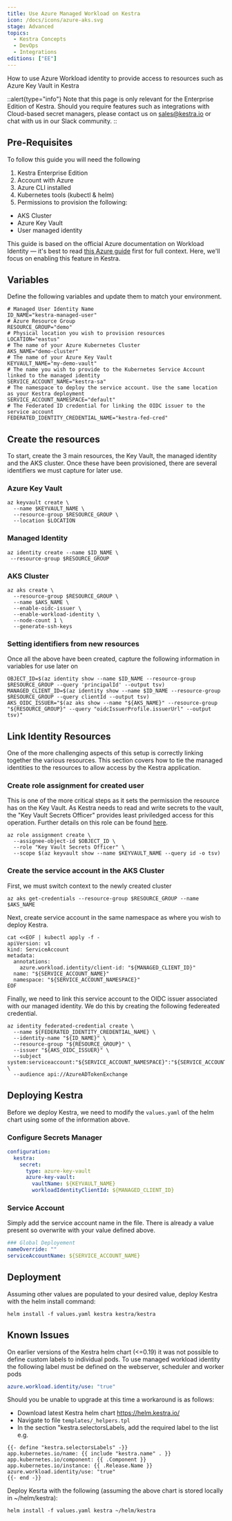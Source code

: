 ```yaml
---
title: Use Azure Managed Workload on Kestra
icon: /docs/icons/azure-aks.svg
stage: Advanced
topics:
  - Kestra Concepts
  - DevOps
  - Integrations
editions: ["EE"]
---
```


How to use Azure Workload identity to provide access to resources such as Azure Key Vault in Kestra

::alert{type="info"}
Note that this page is only relevant for the Enterprise Edition of Kestra. Should you require features such as integrations with Cloud-based secret managers, please contact us on sales@kestra.io or chat with us in our Slack community.
::

## Pre-Requisites

To follow this guide you will need the following

1. Kestra Enterprise Edition
2. Account with Azure
3. Azure CLI installed
4. Kubernetes tools (kubectl & helm)
5. Permissions to provision the following:
  - AKS Cluster
  - Azure Key Vault
  - User managed identity

This guide is based on the official Azure documentation on Workload Identity — it's best to read [this Azure guide](https://learn.microsoft.com/en-us/azure/aks/workload-identity-deploy-cluster) first for full context. Here, we'll focus on enabling this feature in Kestra. 

## Variables

Define the following variables and update them to match your environment.

```shell
# Managed User Identity Name
ID_NAME="kestra-managed-user"
# Azure Resource Group
RESOURCE_GROUP="demo"
# Physical location you wish to provision resources
LOCATION="eastus"
# The name of your Azure Kubernetes Cluster
AKS_NAME="demo-cluster"
# The name of your Azure Key Vault
KEYVAULT_NAME="my-demo-vault"
# The name you wish to provide to the Kubernetes Service Account linked to the managed identity
SERVICE_ACCOUNT_NAME="kestra-sa"
# The namespace to deploy the service account. Use the same location as your Kestra deployment
SERVICE_ACCOUNT_NAMESPACE="default"
# The Federated ID credential for linking the OIDC issuer to the service account
FEDERATED_IDENTITY_CREDENTIAL_NAME="kestra-fed-cred"
```

## Create the resources

To start, create the 3 main resources, the Key Vault, the managed identity and the AKS cluster. Once these have been provisioned, there are several identifiers we must capture for later use.

### Azure Key Vault

```shell
az keyvault create \
  --name $KEYVAULT_NAME \
  --resource-group $RESOURCE_GROUP \
  --location $LOCATION 
```

### Managed Identity

```shell
az identity create --name $ID_NAME \
 --resource-group $RESOURCE_GROUP
```

### AKS Cluster

```shell
az aks create \
  --resource-group $RESOURCE_GROUP \
  --name $AKS_NAME \
  --enable-oidc-issuer \
  --enable-workload-identity \
  --node-count 1 \
  --generate-ssh-keys
```

### Setting identifiers from new resources

Once all the above have been created, capture the following information in variables for use later on

```shell
OBJECT_ID=$(az identity show --name $ID_NAME --resource-group $RESOURCE_GROUP --query 'principalId' --output tsv)
MANAGED_CLIENT_ID=$(az identity show --name $ID_NAME --resource-group $RESOURCE_GROUP --query clientId --output tsv)
AKS_OIDC_ISSUER="$(az aks show --name "${AKS_NAME}" --resource-group "${RESOURCE_GROUP}" --query "oidcIssuerProfile.issuerUrl" --output tsv)"
```

## Link Identity Resources

One of the more challenging aspects of this setup is correctly linking together the various resources. This section covers how to tie the managed identities to the resources to allow access by the Kestra application. 

### Create role assignment for created user 

This is one of the more critical steps as it sets the permission the resource has on the Key Vault. As Kestra needs to read and write secrets to the vault, the "Key Vault Secrets Officer" provides least priviledged access for this operation. Further details on this role can be found [here](https://learn.microsoft.com/en-us/azure/key-vault/general/rbac-guide?tabs=azure-cli#azure-built-in-roles-for-key-vault-data-plane-operations). 

```shell
az role assignment create \
  --assignee-object-id $OBJECT_ID \
  --role "Key Vault Secrets Officer" \
  --scope $(az keyvault show --name $KEYVAULT_NAME --query id -o tsv)
```


### Create the service account in the AKS Cluster

First, we must switch context to the newly created cluster

```shell
az aks get-credentials --resource-group $RESOURCE_GROUP --name $AKS_NAME
```

Next, create service account in the same namespace as where you wish to deploy Kestra. 

```shell
cat <<EOF | kubectl apply -f -
apiVersion: v1
kind: ServiceAccount
metadata:
  annotations:
    azure.workload.identity/client-id: "${MANAGED_CLIENT_ID}"
  name: "${SERVICE_ACCOUNT_NAME}"
  namespace: "${SERVICE_ACCOUNT_NAMESPACE}"
EOF
```

Finally, we need to link this service account to the OIDC issuer associated with our managed identity. We do this by creating the following federeated credential. 

```shell
az identity federated-credential create \
  --name ${FEDERATED_IDENTITY_CREDENTIAL_NAME} \
  --identity-name "${ID_NAME}" \
  --resource-group "${RESOURCE_GROUP}" \
  --issuer "${AKS_OIDC_ISSUER}" \
  --subject system:serviceaccount:"${SERVICE_ACCOUNT_NAMESPACE}":"${SERVICE_ACCOUNT_NAME}" \
  --audience api://AzureADTokenExchange
```

## Deploying Kestra

Before we deploy Kestra, we need to modify the `values.yaml` of the helm chart using some of the information above. 

### Configure Secrets Manager

```yaml
configuration:
  kestra:
    secret:
      type: azure-key-vault
      azure-key-vault:
        vaultName: ${KEYVAULT_NAME}
        workloadIdentityClientId: ${MANAGED_CLIENT_ID}
```

### Service Account

Simply add the service account name in the file. There is already a value present so overwrite with your value defined above. 

```yaml
### Global Deployement
nameOverride: ""
serviceAccountName: ${SERVICE_ACCOUNT_NAME}
```

## Deployment

Assuming other values are populated to your desired value, deploy Kestra with the helm install command:

```shell
helm install -f values.yaml kestra kestra/kestra
```

## Known Issues

On earlier versions of the Kestra helm chart (<=0.19) it was not possible to define custom labels to individual pods. To use managed workload identity the following label must be defined on the webserver, scheduler and worker pods

```yaml
azure.workload.identity/use: "true"
```

Should you be unable to upgrade at this time a workaround is as follows:
- Download latest Kestra helm chart https://helm.kestra.io/
- Navigate to file `templates/_helpers.tpl`
- In the section "kestra.selectorsLabels, add the required label to the list e.g.

```
{{- define "kestra.selectorsLabels" -}}
app.kubernetes.io/name: {{ include "kestra.name" . }}
app.kubernetes.io/component: {{ .Component }}
app.kubernetes.io/instance: {{ .Release.Name }}
azure.workload.identity/use: "true"
{{- end -}}
```

Deploy Kesrta with the following (assuming the above chart is stored locally in ~/helm/kestra):

```shell
helm install -f values.yaml kestra ~/helm/kestra
```


